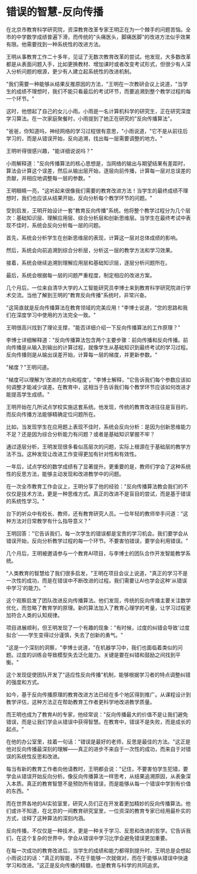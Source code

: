 # 错误的智慧-反向传播

在北京市教育科学研究院，资深教育改革专家王明正在为一个棘手的问题苦恼。全市的中学数学成绩普遍下滑，而传统的"头痛医头，脚痛医脚"的改进方法似乎效果有限。他需要找到一种系统性的改进方法。

王明从事教育工作二十多年，见证了无数次教育改革的尝试。他发现，大多数改革都是从表面问题入手，比如更换教材、增加课时或者改变考试形式，但很少有人深入分析问题的根源，更少有人建立起系统性的改进机制。

"我们需要一种能够从结果反推原因的方法，"王明在一次教研会议上说道，"当学生的成绩不理想时，我们不能只看最后的考试环节，而要追溯到整个教学过程的每一个环节。"

这时，他想起了自己的女儿小雨。小雨是一名计算机科学的研究生，正在研究深度学习算法。在一次家庭聚餐时，小雨提到了她正在研究的"反向传播算法"。

"爸爸，你知道吗，神经网络的学习过程很有意思，"小雨说道，"它不是从前往后学习的，而是从错误开始，反向追溯，找出每一层需要调整的地方。"

王明听得很感兴趣，"能详细说说吗？"

小雨解释道："反向传播算法的核心思想是，当网络的输出与期望结果有差距时，算法会计算这个误差，然后从输出层开始，逐层向前传播，计算每一层对总误差的贡献，并相应地调整每一层的参数。"

王明眼睛一亮，"这听起来很像我们需要的教育改进方法！当学生的最终成绩不理想时，我们也应该从结果开始，反向分析每个教学环节的问题。"

受到启发，王明开始设计一套"教育反向传播"系统。他将整个教学过程分为几个层次：基础知识层、理解应用层、综合分析层和创新思维层。当学生在最终考试中表现不佳时，系统会反向分析每一层的问题。

首先，系统会分析学生在创新思维层的表现，计算这一层对总体成绩的影响。

然后，系统会向前追溯到综合分析层，分析这一层的教学方法和学习效果。

接着，系统会继续追溯到理解应用层和基础知识层，逐层分析问题所在。

最后，系统会根据每一层的问题严重程度，制定相应的改进方案。

几个月后，一位来自清华大学的人工智能研究员李博士来到教育科学研究院进行学术交流。当他了解到王明的"教育反向传播"系统时，非常兴奋。

"这简直就是反向传播算法在教育领域的完美应用！"李博士说道，"您的思路和我们在深度学习中使用的方法完全一致。"

王明很高兴找到了理论支撑，"能否详细介绍一下反向传播算法的工作原理？"

李博士详细解释道："反向传播算法包含两个主要步骤：前向传播和反向传播。前向传播是从输入到输出的计算过程，就像学生从基础知识到最终考试的学习过程。反向传播则是从输出误差开始，计算每一层的梯度，并更新参数。"

"梯度？"王明问道。

"梯度可以理解为'改进的方向和程度'，"李博士解释，"它告诉我们每个参数应该如何调整才能减少误差。在教育中，这相当于告诉我们每个教学环节应该如何改进才能提高学生成绩。"

王明开始在几所试点学校实施这套系统。他发现，传统的教育改进往往是盲目的，而反向传播方法能够精确定位问题所在。

比如，当发现学生在应用题上表现不佳时，系统会反向分析：是因为创新思维能力不足？还是因为综合分析能力有问题？或者是基础知识掌握不牢？

通过逐层分析，王明发现很多看似高层次的问题，实际上根源在于基础层的教学方法不当。这种发现让改进工作变得更加有针对性和有效性。

一年后，试点学校的数学成绩有了显著提升。更重要的是，教师们学会了这种系统性的反思方法，能够主动发现和改进教学中的问题。

在一次全市教育工作会议上，王明分享了他的经验："反向传播算法教会我们的不仅仅是技术方法，更是一种思维方式。真正的改进不是盲目的尝试，而是基于错误的系统性学习。"

台下的听众中有校长、教师，还有教育研究人员。一位年轻的教师举手问道："这种方法对日常教学有什么指导意义？"

王明回答："它告诉我们，每一次学生的错误都是宝贵的学习机会。我们要学会从错误开始，反向分析教学过程的每一个环节。不要害怕错误，要学会利用错误。"

几个月后，王明被邀请参与一个教育AI项目，与李博士的团队合作开发智能教学系统。

"人类教育的智慧给了我们很多启发，"王明在项目会议上说道，"真正的学习不是一次性的成功，而是在错误中不断改进的过程。我们需要让AI也学会这种'从错误中学习'的能力。"

这个观察启发了团队改进反向传播算法。他们发现，传统的反向传播主要关注数学优化，而忽略了教育学的原理。新的算法加入了教育心理学的考量，让学习过程更加符合人类的认知规律。

项目进展顺利，但王明发现了一个有趣的现象："有时候，过度的纠错会导致'过度拟合'——学生变得过分谨慎，失去了创新的勇气。"

"这是一个深刻的洞察，"李博士说道，"在机器学习中，我们也面临着类似的问题。过度的训练会导致模型失去泛化能力。关键是要在纠错和鼓励之间找到平衡。"

这个发现促使团队开发了"适应性反向传播"机制，能够根据学习者的特点调整纠错的强度和方式。

如今，基于反向传播原理的教育改进方法已经在多个地区得到推广。从课程设计到教学评估，这种方法正在帮助教育工作者更科学地改进教学质量。

而王明也成为了教育AI的专家，他经常说："反向传播最大的价值不是让我们避免错误，而是让我们学会从错误中获得智慧。在教育中，错误不是失败，而是成长的起点。"

在他的办公室里，挂着一句话："错误是最好的老师，反思是最佳的方法。"这正是他对反向传播最深刻的理解——真正的进步不来自于一次性的成功，而来自于对错误的系统性反思和改进。

每当有新的教育工作者向他请教时，王明都会说："记住，不要害怕学生犯错，要学会从错误开始反向分析。像反向传播算法一样思考，从结果追溯原因，从表象深入本质。真正的教育智慧不是预防所有错误，而是能够从每一个错误中学到有价值的东西。"

而在世界各地的AI实验室里，研究人员们正在开发着更加精妙的反向传播算法。他们或许不知道，在北京的一间教育研究室里，一位资深的教育专家已经用最朴实的方式，诠释了这种算法的深刻内涵。

反向传播，不仅仅是一种技术，更是一种关于学习、反思和改进的哲学。它告诉我们，在这个复杂的世界中，学会从错误中学习比学会避免错误更加重要。

在每一次成功的教育改进后，当学生的成绩和能力都得到提升时，王明总是会想起小雨说过的话："真正的智能，不在于能够一次就做对，而在于能够从错误中快速学习和改进。"这正是反向传播的精髓，也是教育与科学的共同追求。 